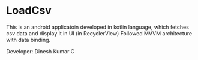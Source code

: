 # LoadCsv
This is an android applicatoin developed in kotlin language, which fetches csv data and display it in UI (in RecyclerView)
Followed MVVM architecture with data binding.

Developer:
Dinesh Kumar C 
